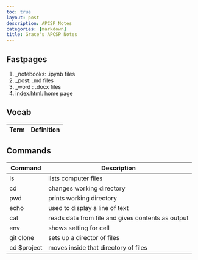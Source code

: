 ```yaml
---
toc: true
layout: post
description: APCSP Notes
categories: [markdown]
title: Grace's APCSP Notes
---
```


## Fastpages
1. _notebooks: .ipynb files
2. _post: .md files
3. _word : .docx files
4. index.html: home page


## Vocab
| Term | Definition |
| --- | --- |


## Commands

| Command | Description |
| --- | --- |
| ls | lists computer files |
| cd | changes working directory |
| pwd | prints working directory |
| echo | used to display a line of text |
| cat | reads data from file and gives contents as output |
| env | shows setting for cell |
| git clone | sets up a director of files |
| cd $project | moves inside that directory of files |
